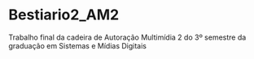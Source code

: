 # Bestiario2_AM2
Trabalho final da cadeira de Autoração Multimídia 2 do 3º semestre da graduação em Sistemas e Mídias Digitais
